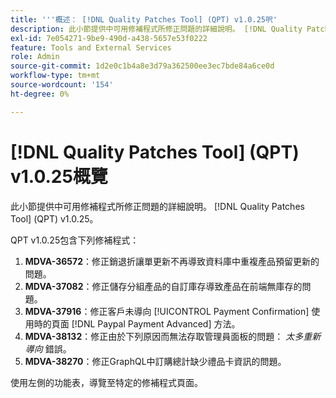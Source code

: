 ```yaml
---
title: '''概述： [!DNL Quality Patches Tool] (QPT) v1.0.25呎'
description: 此小節提供中可用修補程式所修正問題的詳細說明。 [!DNL Quality Patches Tool] (QPT) v1.0.25。
exl-id: 7e054271-9be9-490d-a438-5657e53f0222
feature: Tools and External Services
role: Admin
source-git-commit: 1d2e0c1b4a8e3d79a362500ee3ec7bde84a6ce0d
workflow-type: tm+mt
source-wordcount: '154'
ht-degree: 0%

---
```


# [!DNL Quality Patches Tool] (QPT) v1.0.25概覽

此小節提供中可用修補程式所修正問題的詳細說明。 [!DNL Quality Patches Tool] (QPT) v1.0.25。

QPT v1.0.25包含下列修補程式：

1. **MDVA-36572**：修正銷退折讓單更新不再導致資料庫中重複產品預留更新的問題。
1. **MDVA-37082**：修正儲存分組產品的自訂庫存導致產品在前端無庫存的問題。
1. **MDVA-37916**：修正客戶未導向 [!UICONTROL Payment Confirmation] 使用時的頁面 [!DNL Paypal Payment Advanced] 方法。
1. **MDVA-38132**：修正由於下列原因而無法存取管理員面板的問題： *太多重新導向* 錯誤。
1. **MDVA-38270**：修正GraphQL中訂購總計缺少禮品卡資訊的問題。

使用左側的功能表，導覽至特定的修補程式頁面。
